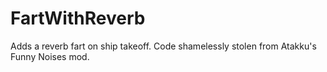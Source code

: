 # FartWithReverb
Adds a reverb fart on ship takeoff.
Code shamelessly stolen from Atakku's Funny Noises mod.
